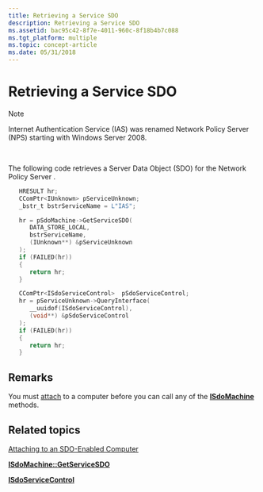 ```yaml
---
title: Retrieving a Service SDO
description: Retrieving a Service SDO
ms.assetid: bac95c42-8f7e-4011-960c-8f18b4b7c088
ms.tgt_platform: multiple
ms.topic: concept-article
ms.date: 05/31/2018
---
```


# Retrieving a Service SDO

> [!Note]  
> Internet Authentication Service (IAS) was renamed Network Policy Server (NPS) starting with Windows Server 2008.

 

The following code retrieves a Server Data Object (SDO) for the Network Policy Server .


```C++
   HRESULT hr;
   CComPtr<IUnknown> pServiceUnknown;
   _bstr_t bstrServiceName = L"IAS";

   hr = pSdoMachine->GetServiceSDO(
      DATA_STORE_LOCAL,
      bstrServiceName,
      (IUnknown**) &pServiceUnknown
   );
   if (FAILED(hr))
   {
      return hr;
   }

   CComPtr<ISdoServiceControl>  pSdoServiceControl;
   hr = pServiceUnknown->QueryInterface(
      __uuidof(ISdoServiceControl),
      (void**) &pSdoServiceControl
   );
   if (FAILED(hr))
   {
      return hr;
   }
```



## Remarks

You must [attach](/windows/desktop/Nps/sdo-attaching-to-an-sdo-enabled-computer) to a computer before you can call any of the [**ISdoMachine**](/windows/desktop/api/sdoias/nn-sdoias-isdomachine) methods.

## Related topics

<dl> <dt>

[Attaching to an SDO-Enabled Computer](/windows/desktop/Nps/sdo-attaching-to-an-sdo-enabled-computer)
</dt> <dt>

[**ISdoMachine::GetServiceSDO**](/windows/desktop/api/sdoias/nf-sdoias-isdomachine-getservicesdo)
</dt> <dt>

[**ISdoServiceControl**](/windows/desktop/api/sdoias/nn-sdoias-isdoservicecontrol)
</dt> </dl>

 

 
